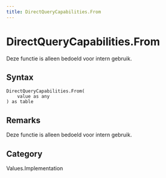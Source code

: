 ```yaml
---
title: DirectQueryCapabilities.From
---
```


# DirectQueryCapabilities.From


Deze functie is alleen bedoeld voor intern gebruik.


## Syntax

```powerquery
DirectQueryCapabilities.From(
    value as any
) as table
```


## Remarks

Deze functie is alleen bedoeld voor intern gebruik.



## Category
Values.Implementation

